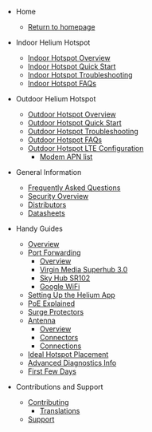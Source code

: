 <!-- docs/_sidebar.md -->

- Home

  - [Return to homepage](/)

- Indoor Helium Hotspot

  - [Indoor Hotspot Overview](indoor-hotspot/overview.md)
  - [Indoor Hotspot Quick Start](indoor-hotspot/quick-start.md)
  - [Indoor Hotspot Troubleshooting](indoor-hotspot/troubleshooting.md)
  - [Indoor Hotspot FAQs](indoor-hotspot/indoor-faq.md)

- Outdoor Helium Hotspot

  - [Outdoor Hotspot Overview](outdoor-hotspot/overview.md)
  - [Outdoor Hotspot Quick Start](outdoor-hotspot/quick-start.md)
  - [Outdoor Hotspot Troubleshooting](outdoor-hotspot/troubleshooting.md)
  - [Outdoor Hotspot FAQs](outdoor-hotspot/outdoor-faq.md)
  - [Outdoor Hotspot LTE Configuration](outdoor-hotspot/lte-config.md)
    - [Modem APN list](outdoor-hotspot/lte-apns.md)

- General Information

  - [Frequently Asked Questions](FAQs.md)
  - [Security Overview](security.md)
  - [Distributors](distributors.md)
  - [Datasheets](datasheets.md)

- Handy Guides

  - [Overview](handy-guides/overview.md)
  - [Port Forwarding](handy-guides/port-forwarding/overview.md)
    - [Overview](handy-guides/port-forwarding/overview.md)
    - [Virgin Media Superhub 3.0](handy-guides/port-forwarding/vm-superhub-v3.md)
    - [Sky Hub SR102](handy-guides/port-forwarding/sky-hub-sr102.md)
    - [Google WiFi](handy-guides/port-forwarding/google-wifi.md)
  - [Setting Up the Helium App](handy-guides/setting-up-hnt-app.md)
  - [PoE Explained](handy-guides/poe-explained.md)
  - [Surge Protectors](handy-guides/surge-protectors.md)
  - [Antenna](handy-guides/antenna/overview.md)
    - [Overview](handy-guides/antenna/overview.md)
    - [Connectors](handy-guides/antenna/connectors.md)
    - [Connections](handy-guides/antenna/connections.md)
  - [Ideal Hotspot Placement](handy-guides/hotspot-ideal-location.md)
  - [Advanced Diagnostics Info](handy-guides/advanced-diagnostics.md)
  - [First Few Days](handy-guides/first-days.md)
  

- Contributions and Support

  - [Contributing](contributing/overview.md)
    - [Translations](contributing/translations.md)
  - [Support](support.md)
